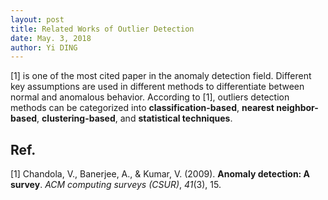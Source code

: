 ```yaml
---
layout: post
title: Related Works of Outlier Detection
date: May. 3, 2018
author: Yi DING
---
```


[1] is one of the most cited paper in the anomaly detection field. Different key assumptions are used in different methods to differentiate between normal and anomalous behavior. According to [1], outliers detection methods can be categorized into **classification-based**, **nearest neighbor-based**, **clustering-based**, and **statistical techniques**.






## Ref.
[1] Chandola, V., Banerjee, A., & Kumar, V. (2009). **Anomaly detection: A survey**. *ACM computing surveys (CSUR)*, *41*(3), 15.



